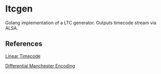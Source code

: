 # ltcgen

Golang implementation of a LTC generator.  Outputs timecode stream via ALSA.

## References

[Linear Timecode](https://en.wikipedia.org/wiki/Linear_timecode)

[Differential Manchester Encoding](https://ipfs.io/ipfs/QmXoypizjW3WknFiJnKLwHCnL72vedxjQkDDP1mXWo6uco/wiki/Differential_Manchester_encoding.html)
